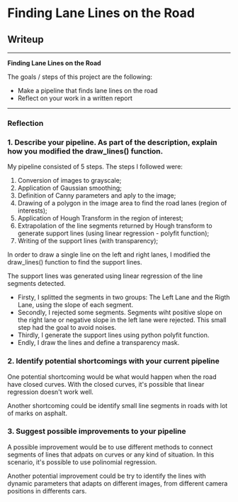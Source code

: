 # **Finding Lane Lines on the Road** 

## Writeup

---

**Finding Lane Lines on the Road**

The goals / steps of this project are the following:
* Make a pipeline that finds lane lines on the road
* Reflect on your work in a written report


[//]: # (Image References)

[image1]: ./test_images_output/whiteCarLaneSwitch.jpg "White Car Lane Switch"
[image2]: ./test_images_output/solidYellowLeft.jpg "Solid Yellow Left"
[image3]: ./test_images_output/solidWhiteRight.jpg "Solid White Right"
[image4]: ./test_images_output/solidWhiteCurve.jpg "Solid White Curve"
[image5]: ./test_images_output/solidYellowCurve.jpg "solid Yellow Curve"
[image6]: ./test_images_output/solidYellowCurve2.jpg "Solid Yellow Curve2"

---

### Reflection

### 1. Describe your pipeline. As part of the description, explain how you modified the draw_lines() function.

My pipeline consisted of 5 steps. The steps I followed were:
1. Conversion of images to grayscale;
2. Application of Gaussian smoothing;
3. Definition of Canny parameters and aply to the image;
4. Drawing of a polygon in the image area to find the road lanes (region of interests);
5. Application of Hough Transform in the region of interest;
6. Extrapolation of the line segments returned by Hough transform to generate support lines (using linear regression - polyfit function);
7. Writing of the support lines (with transparency);

In order to draw a single line on the left and right lanes, I modified the draw_lines() function to find the support lines.

The support lines was generated using linear regression of the line segments detected.
* Firsty, I splitted the segments in two groups: The Left Lane and the Rigth Lane, using the slope of each segment.
* Secondly, I rejected some segments. Segments wiht positive slope on the right lane or negative slope in the left lane were rejected. This small step had the goal to avoid noises.
* Thirdly, I generate the support lines using python polyfit function.
* Endly, I draw the lines and define a transparency mask.


### 2. Identify potential shortcomings with your current pipeline


One potential shortcoming would be what would happen when the road have closed curves. With the closed curves, it's possible that linear regression doesn't work well.

Another shortcoming could be identify small line segments in roads with lot of marks on asphalt.


### 3. Suggest possible improvements to your pipeline

A possible improvement would be to use different methods to connect segments of lines that adpats on curves or any kind of situation. In this scenario, it's possible to use polinomial regression.

Another potential improvement could be try to identify the lines with dynamic parameters that adapts on different images, from different camera positions in differents cars.
